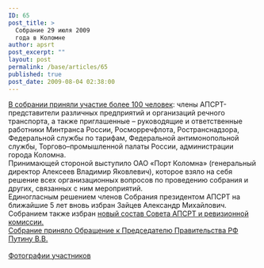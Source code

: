 ```yaml
---
ID: 65
post_title: >
  Собрание 29 июля 2009
  года в Коломне
author: apsrt
post_excerpt: ""
layout: post
permalink: /base/articles/65
published: true
post_date: 2009-08-04 02:38:00
---
```

<a href="http://www.apsrt.ru/docs/apsrt2009.jpg">В собрании приняли участие более 100 человек</a>: члены АПСРТ-представители различных предприятий и организаций речного транспорта, а также приглашенные – руководящие и ответственные работники Минтранса России, Росморречфлота, Ространснадзора, Федеральной службы по тарифам, Федеральной антимонопольной службы, Торгово–промышленной палаты России, администрации города Коломна. <br />
Принимающей стороной выступило ОАО «Порт Коломна» (генеральный директор Алексеев Владимир Яковлевич), которое взяло на себя решение всех организационных  вопросов по проведению собрания и других, связанных с ним мероприятий.<br />
Единогласным решением членов Собрания президентом АПСРТ на ближайшие 5 лет вновь избран  Зайцев Александр Михайлович.<br />
Собранием также избран <a href="http://www.apsrt.ru/docs/Sostav_ASPRT.doc">новый состав Совета АПСРТ и ревизионной комиссии.</a><br />
<a href="http://www.apsrt.ru/docs/Obrashenie_k_Putinu_V_V.doc">Собрание приняло Обращение к Председателю Правительства РФ Путину В.В.</a><br />
<br />
<a href="http://www.apsrt.ru/content/view/12.html">Фотографии участников</a>